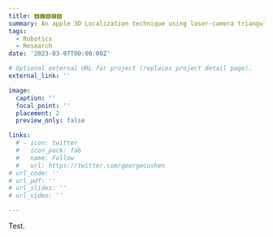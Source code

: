 ```yaml
---
title: 🅰🅻🅰🅲🆂
summary: An apple 3D Localization technique using laser-camera triangular principle.
tags:
  - Robotics
  - Research
date: '2023-03-07T00:00:00Z'

# Optional external URL for project (replaces project detail page).
external_link: ''

image:
  caption: ''
  focal_point: ''
  placement: 2
  preview_only: false

links:
  # - icon: twitter
  #   icon_pack: fab
  #   name: Follow
  #   url: https://twitter.com/georgecushen
# url_code: ''
# url_pdf: ''
# url_slides: ''
# url_video: ''

---
```


Test.
